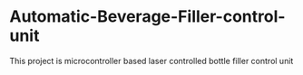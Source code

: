 # Automatic-Beverage-Filler-control-unit
This project is microcontroller based laser controlled bottle filler control unit
